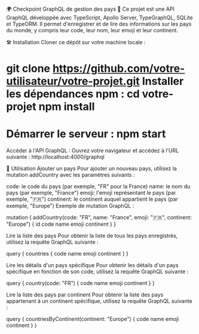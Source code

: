 🌍 Checkpoint GraphQL de gestion des pays 🚀
Ce projet est une API GraphQL développée avec TypeScript, Apollo Server, TypeGraphQL, SQLite et TypeORM. Il permet d'enregistrer et de lire des informations sur les pays du monde, y compris leur code, leur nom, leur emoji et leur continent.

🛠️ Installation
Cloner ce dépôt sur votre machine locale :

git clone https://github.com/votre-utilisateur/votre-projet.git
Installer les dépendances npm :
cd votre-projet
npm install
======================================================================================================
Démarrer le serveur :
npm start
======================================================================================================
Accéder à l'API GraphQL :
Ouvrez votre navigateur et accédez à l'URL suivante : http://localhost:4000/graphql

🚀 Utilisation
Ajouter un pays
Pour ajouter un nouveau pays, utilisez la mutation addCountry avec les paramètres suivants :

code: le code du pays (par exemple, "FR" pour la France)
name: le nom du pays (par exemple, "France")
emoji: l'emoji représentant le pays (par exemple, "🇫🇷")
continent: le continent auquel appartient le pays (par exemple, "Europe")
Exemple de mutation GraphQL :

mutation {
  addCountry(code: "FR", name: "France", emoji: "🇫🇷", continent: "Europe") {
    id
    code
    name
    emoji
    continent
  }
}

Lire la liste des pays
Pour obtenir la liste de tous les pays enregistrés, utilisez la requête GraphQL suivante :

query {
  countries {
    code
    name
    emoji
    continent
  }
}

Lire les détails d'un pays spécifique
Pour obtenir les détails d'un pays spécifique en fonction de son code, utilisez la requête GraphQL suivante :

query {
  country(code: "FR") {
    code
    name
    emoji
    continent
  }
}

Lire la liste des pays par continent
Pour obtenir la liste des pays appartenant à un continent spécifique, utilisez la requête GraphQL suivante :

query {
  countriesByContinent(continent: "Europe") {
    code
    name
    emoji
    continent
  }
}

